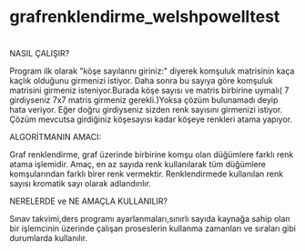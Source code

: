 # grafrenklendirme_welshpowelltest
#
#
#
#
#
#
#
#
#

NASIL ÇALIŞIR?

Program ilk olarak "köşe sayılarını giriniz:" diyerek komşuluk matrisinin kaça kaçlık olduğunu girmenizi istiyor.
Daha sonra bu sayıya göre komşuluk matrisini girmeniz isteniyor.Burada köşe sayısı ve matris birbirine uymalı( 7 girdiyseniz 7x7 matris girmeniz gerekli.)Yoksa çözüm bulunamadı deyip hata veriyor.
Eğer doğru girdiyseniz sizden renk sayısını girmenizi istiyor.
Çözüm mevcutsa girdiğiniz köşesayısı kadar köşeye renkleri atama yapıyor.

ALGORİTMANIN AMACI:

Graf renklendirme, graf üzerinde birbirine komşu olan düğümlere farklı renk atama işlemidir. Amaç, en az sayıda renk kullanılarak tüm düğümlere komşularından farklı birer renk vermektir. Renklendirmede kullanılan renk sayısı kromatik sayı olarak adlandırılır.

NERELERDE ve NE AMAÇLA KULLANILIR?

Sınav takvimi,ders programı ayarlanmaları,sınırlı sayıda kaynağa sahip olan bir işlemcinin üzerinde çalışan proseslerin kullanma zamanları ve sıraları gibi durumlarda kullanılır.

